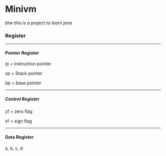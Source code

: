 # Minivm
*btw this is a project to learn java*

### Register
****
#### Pointer Register
ip = instruction pointer

sp = Stack pointer

bp = base pointer
****
##### Control Register
zf = zero flag 

sf = sign flag
****
#### Data Register
a, b, c, d 




